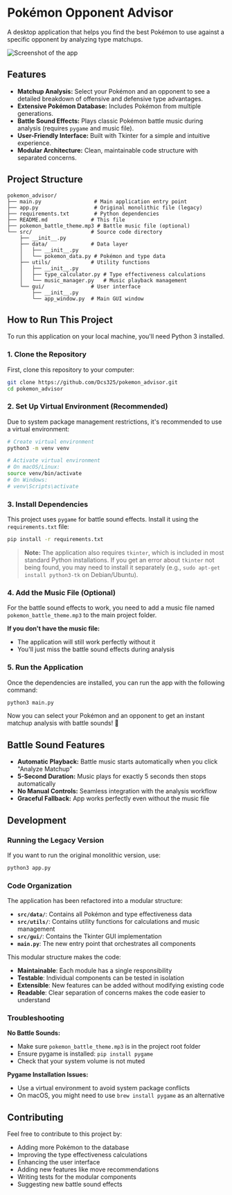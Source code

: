 # Pokémon Opponent Advisor

A desktop application that helps you find the best Pokémon to use against a specific opponent by analyzing type matchups.

![Screenshot of the app](https://i.imgur.com/your-screenshot.png) <!-- It's a good idea to add a screenshot of your app here! -->

## Features

- **Matchup Analysis:** Select your Pokémon and an opponent to see a detailed breakdown of offensive and defensive type advantages.
- **Extensive Pokémon Database:** Includes Pokémon from multiple generations.
- **Battle Sound Effects:** Plays classic Pokémon battle music during analysis (requires `pygame` and music file).
- **User-Friendly Interface:** Built with Tkinter for a simple and intuitive experience.
- **Modular Architecture:** Clean, maintainable code structure with separated concerns.

## Project Structure

```
pokemon_advisor/
├── main.py                 # Main application entry point
├── app.py                  # Original monolithic file (legacy)
├── requirements.txt        # Python dependencies
├── README.md              # This file
├── pokemon_battle_theme.mp3 # Battle music file (optional)
└── src/                   # Source code directory
    ├── __init__.py
    ├── data/              # Data layer
    │   ├── __init__.py
    │   └── pokemon_data.py # Pokémon and type data
    ├── utils/             # Utility functions
    │   ├── __init__.py
    │   ├── type_calculator.py # Type effectiveness calculations
    │   └── music_manager.py   # Music playback management
    └── gui/               # User interface
        ├── __init__.py
        └── app_window.py  # Main GUI window
```

## How to Run This Project

To run this application on your local machine, you'll need Python 3 installed.

### 1. Clone the Repository

First, clone this repository to your computer:

```bash
git clone https://github.com/Dcs325/pokemon_advisor.git
cd pokemon_advisor
```

### 2. Set Up Virtual Environment (Recommended)

Due to system package management restrictions, it's recommended to use a virtual environment:

```bash
# Create virtual environment
python3 -m venv venv

# Activate virtual environment
# On macOS/Linux:
source venv/bin/activate
# On Windows:
# venv\Scripts\activate
```

### 3. Install Dependencies

This project uses `pygame` for battle sound effects. Install it using the `requirements.txt` file:

```bash
pip install -r requirements.txt
```

> **Note:** The application also requires `tkinter`, which is included in most standard Python installations. If you get an error about `tkinter` not being found, you may need to install it separately (e.g., `sudo apt-get install python3-tk` on Debian/Ubuntu).

### 4. Add the Music File (Optional)

For the battle sound effects to work, you need to add a music file named `pokemon_battle_theme.mp3` to the main project folder.

**If you don't have the music file:**
- The application will still work perfectly without it
- You'll just miss the battle sound effects during analysis

### 5. Run the Application

Once the dependencies are installed, you can run the app with the following command:

```bash
python3 main.py
```

Now you can select your Pokémon and an opponent to get an instant matchup analysis with battle sounds! 🎵

## Battle Sound Features

- **Automatic Playback:** Battle music starts automatically when you click "Analyze Matchup"
- **5-Second Duration:** Music plays for exactly 5 seconds then stops automatically
- **No Manual Controls:** Seamless integration with the analysis workflow
- **Graceful Fallback:** App works perfectly even without the music file

## Development

### Running the Legacy Version

If you want to run the original monolithic version, use:

```bash
python3 app.py
```

### Code Organization

The application has been refactored into a modular structure:

- **`src/data/`**: Contains all Pokémon and type effectiveness data
- **`src/utils/`**: Contains utility functions for calculations and music management
- **`src/gui/`**: Contains the Tkinter GUI implementation
- **`main.py`**: The new entry point that orchestrates all components

This modular structure makes the code:
- **Maintainable**: Each module has a single responsibility
- **Testable**: Individual components can be tested in isolation
- **Extensible**: New features can be added without modifying existing code
- **Readable**: Clear separation of concerns makes the code easier to understand

### Troubleshooting

**No Battle Sounds:**
- Make sure `pokemon_battle_theme.mp3` is in the project root folder
- Ensure pygame is installed: `pip install pygame`
- Check that your system volume is not muted

**Pygame Installation Issues:**
- Use a virtual environment to avoid system package conflicts
- On macOS, you might need to use `brew install pygame` as an alternative

## Contributing

Feel free to contribute to this project by:
- Adding more Pokémon to the database
- Improving the type effectiveness calculations
- Enhancing the user interface
- Adding new features like move recommendations
- Writing tests for the modular components
- Suggesting new battle sound effects